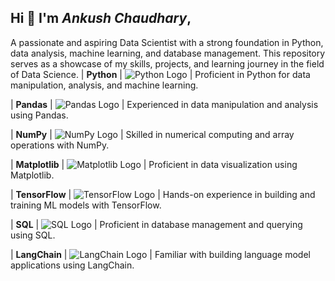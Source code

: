 ## Hi 👋 I'm *Ankush Chaudhary*, 
A passionate and aspiring Data Scientist with a strong foundation in Python, data analysis, machine learning, and database management.
This repository serves as a showcase of my skills, projects, and learning journey in the field of Data Science.
| **Python**     | ![Python Logo](Images/python_logo.png) | Proficient in Python for data manipulation, analysis, and machine learning. 

| **Pandas**     | ![Pandas Logo](Images/pandas_logo.png) | Experienced in data manipulation and analysis using Pandas.                 

| **NumPy**      | ![NumPy Logo](Images/numpy_logo.png)   | Skilled in numerical computing and array operations with NumPy.             

| **Matplotlib** | ![Matplotlib Logo](Images/matplotlib_logo.png) | Proficient in data visualization using Matplotlib.                          

| **TensorFlow** | ![TensorFlow Logo](Images/tensorflow_logo.png) | Hands-on experience in building and training ML models with TensorFlow.     

| **SQL**        | ![SQL Logo](Images/sql_logo.png)       | Proficient in database management and querying using SQL.                   

| **LangChain**  | ![LangChain Logo](Images/langchain_logo.png) | Familiar with building language model applications using LangChain.         

